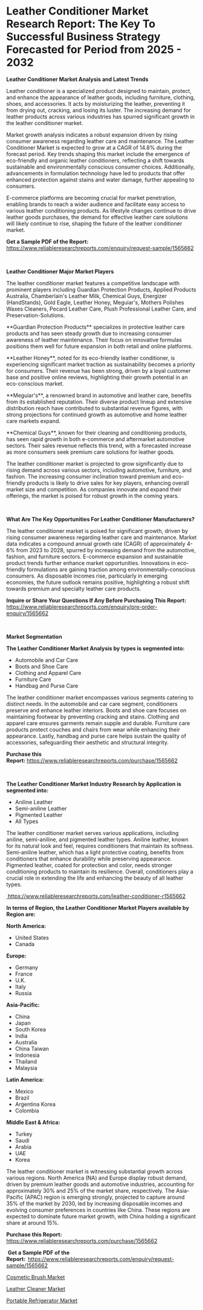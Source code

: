 <p><h1>Leather Conditioner Market Research Report: The Key To Successful Business Strategy Forecasted for Period from 2025 - 2032</h1></p><p><strong>Leather Conditioner Market Analysis and Latest Trends</strong></p>
<p><p>Leather conditioner is a specialized product designed to maintain, protect, and enhance the appearance of leather goods, including furniture, clothing, shoes, and accessories. It acts by moisturizing the leather, preventing it from drying out, cracking, and losing its luster. The increasing demand for leather products across various industries has spurred significant growth in the leather conditioner market.</p><p>Market growth analysis indicates a robust expansion driven by rising consumer awareness regarding leather care and maintenance. The Leather Conditioner Market is expected to grow at a CAGR of 14.8% during the forecast period. Key trends shaping this market include the emergence of eco-friendly and organic leather conditioners, reflecting a shift towards sustainable and environmentally conscious consumer choices. Additionally, advancements in formulation technology have led to products that offer enhanced protection against stains and water damage, further appealing to consumers.</p><p>E-commerce platforms are becoming crucial for market penetration, enabling brands to reach a wider audience and facilitate easy access to various leather conditioning products. As lifestyle changes continue to drive leather goods purchases, the demand for effective leather care solutions will likely continue to rise, shaping the future of the leather conditioner market.</p></p>
<p><strong>Get a Sample PDF of the Report:&nbsp;</strong> <a href="https://www.reliableresearchreports.com/enquiry/request-sample/1565662?utm_campaign=37&utm_medium=2&utm_source=Github&utm_content=ia&utm_term=05022025&utm_id=leather-conditioner">https://www.reliableresearchreports.com/enquiry/request-sample/1565662</a></p>
<p>&nbsp;</p>
<p><strong>Leather Conditioner Major Market Players</strong></p>
<p><p>The leather conditioner market features a competitive landscape with prominent players including Guardian Protection Products, Applied Products Australia, Chamberlain's Leather Milk, Chemical Guys, Energizer (HandStands), Gold Eagle, Leather Honey, Meguiar's, Mothers Polishes Waxes Cleaners, Pecard Leather Care, Plush Professional Leather Care, and Preservation-Solutions. </p><p>**Guardian Protection Products** specializes in protective leather care products and has seen steady growth due to increasing consumer awareness of leather maintenance. Their focus on innovative formulas positions them well for future expansion in both retail and online platforms.</p><p>**Leather Honey**, noted for its eco-friendly leather conditioner, is experiencing significant market traction as sustainability becomes a priority for consumers. Their revenue has been strong, driven by a loyal customer base and positive online reviews, highlighting their growth potential in an eco-conscious market.</p><p>**Meguiar's**, a renowned brand in automotive and leather care, benefits from its established reputation. Their diverse product lineup and extensive distribution reach have contributed to substantial revenue figures, with strong projections for continued growth as automotive and home leather care markets expand.</p><p>**Chemical Guys**, known for their cleaning and conditioning products, has seen rapid growth in both e-commerce and aftermarket automotive sectors. Their sales revenue reflects this trend, with a forecasted increase as more consumers seek premium care solutions for leather goods.</p><p>The leather conditioner market is projected to grow significantly due to rising demand across various sectors, including automotive, furniture, and fashion. The increasing consumer inclination toward premium and eco-friendly products is likely to drive sales for key players, enhancing overall market size and competition. As companies innovate and expand their offerings, the market is poised for robust growth in the coming years.</p></p>
<p>&nbsp;</p>
<p><strong>What Are The Key Opportunities For Leather Conditioner Manufacturers?</strong></p>
<p><p>The leather conditioner market is poised for significant growth, driven by rising consumer awareness regarding leather care and maintenance. Market data indicates a compound annual growth rate (CAGR) of approximately 4-6% from 2023 to 2028, spurred by increasing demand from the automotive, fashion, and furniture sectors. E-commerce expansion and sustainable product trends further enhance market opportunities. Innovations in eco-friendly formulations are gaining traction among environmentally-conscious consumers. As disposable incomes rise, particularly in emerging economies, the future outlook remains positive, highlighting a robust shift towards premium and specialty leather care products.</p></p>
<p><strong>Inquire or Share Your Questions If Any Before Purchasing This Report:</strong> <a href="https://www.reliableresearchreports.com/enquiry/pre-order-enquiry/1565662?utm_campaign=37&utm_medium=2&utm_source=Github&utm_content=ia&utm_term=05022025&utm_id=leather-conditioner">https://www.reliableresearchreports.com/enquiry/pre-order-enquiry/1565662</a></p>
<p>&nbsp;</p>
<p><strong>Market Segmentation</strong></p>
<p><strong>The Leather Conditioner Market Analysis by types is segmented into:</strong></p>
<p><ul><li>Automobile and Car Care</li><li>Boots and Shoe Care</li><li>Clothing and Apparel Care</li><li>Furniture Care</li><li>Handbag and Purse Care</li></ul></p>
<p><p>The leather conditioner market encompasses various segments catering to distinct needs. In the automobile and car care segment, conditioners preserve and enhance leather interiors. Boots and shoe care focuses on maintaining footwear by preventing cracking and stains. Clothing and apparel care ensures garments remain supple and durable. Furniture care products protect couches and chairs from wear while enhancing their appearance. Lastly, handbag and purse care helps sustain the quality of accessories, safeguarding their aesthetic and structural integrity.</p></p>
<p><strong>Purchase this Report:&nbsp;</strong><a href="https://www.reliableresearchreports.com/purchase/1565662?utm_campaign=37&utm_medium=2&utm_source=Github&utm_content=ia&utm_term=05022025&utm_id=leather-conditioner">https://www.reliableresearchreports.com/purchase/1565662</a></p>
<p>&nbsp;</p>
<p><strong>The Leather Conditioner Market Industry Research by Application is segmented into:</strong></p>
<p><ul><li>Aniline Leather</li><li>Semi-aniline Leather</li><li>Pigmented Leather</li><li>All Types</li></ul></p>
<p><p>The leather conditioner market serves various applications, including aniline, semi-aniline, and pigmented leather types. Aniline leather, known for its natural look and feel, requires conditioners that maintain its softness. Semi-aniline leather, which has a light protective coating, benefits from conditioners that enhance durability while preserving appearance. Pigmented leather, coated for protection and color, needs stronger conditioning products to maintain its resilience. Overall, conditioners play a crucial role in extending the life and enhancing the beauty of all leather types.</p></p>
<p><a href="https://www.reliableresearchreports.com/leather-conditioner-r1565662?utm_campaign=37&utm_medium=2&utm_source=Github&utm_content=ia&utm_term=05022025&utm_id=leather-conditioner">&nbsp;https://www.reliableresearchreports.com/leather-conditioner-r1565662</a></p>
<p><strong>In terms of Region, the Leather Conditioner Market Players available by Region are:</strong></p>
<p>
    <p> <strong> North America: </strong>
        <ul>
            <li>United States</li>
            <li>Canada</li>
        </ul>
        </p> 
    <p> <strong> Europe: </strong>
        <ul>
            <li>Germany</li>
            <li>France</li>
            <li>U.K.</li>
            <li>Italy</li>
            <li>Russia</li>
        </ul>
        </p> 
    <p> <strong> Asia-Pacific: </strong>
        <ul>
            <li>China</li>
            <li>Japan</li>
            <li>South Korea</li>
            <li>India</li>
            <li>Australia</li>
            <li>China Taiwan</li>
            <li>Indonesia</li>
            <li>Thailand</li>
            <li>Malaysia</li>
        </ul>
        </p> 
    <p> <strong> Latin America: </strong>
        <ul>
            <li>Mexico</li>
            <li>Brazil</li>
            <li>Argentina Korea</li>
            <li>Colombia</li>
        </ul>
        </p> 
    <p> <strong> Middle East & Africa: </strong>
        <ul>
            <li>Turkey</li>
            <li>Saudi</li>
            <li>Arabia</li>
            <li>UAE</li>
            <li>Korea</li>
        </ul>
    </p>
    </p>
<p><p>The leather conditioner market is witnessing substantial growth across various regions. North America (NA) and Europe display robust demand, driven by premium leather goods and automotive industries, accounting for approximately 30% and 25% of the market share, respectively. The Asia-Pacific (APAC) region is emerging strongly, projected to capture around 35% of the market by 2030, led by increasing disposable incomes and evolving consumer preferences in countries like China. These regions are expected to dominate future market growth, with China holding a significant share at around 15%.</p></p>
<p><strong>Purchase this Report: </strong><a href="https://www.reliableresearchreports.com/purchase/1565662?utm_campaign=37&utm_medium=2&utm_source=Github&utm_content=ia&utm_term=05022025&utm_id=leather-conditioner">https://www.reliableresearchreports.com/purchase/1565662</a></p>
<p>&nbsp;<strong>Get a Sample PDF of the Report:&nbsp;&nbsp;</strong><a href="https://www.reliableresearchreports.com/enquiry/request-sample/1565662?utm_campaign=37&utm_medium=2&utm_source=Github&utm_content=ia&utm_term=05022025&utm_id=leather-conditioner">https://www.reliableresearchreports.com/enquiry/request-sample/1565662</a></p>
<p><strong></strong></p>
<p><p><a href="https://github.com/scaseiargas/Market-Research-Report-List-1/blob/main/cosmetic-brush-market.md?utm_campaign=37&utm_medium=2&utm_source=Github&utm_content=ia&utm_term=05022025&utm_id=leather-conditioner">Cosmetic Brush Market</a></p><p><a href="https://github.com/ngozudapshi/Market-Research-Report-List-1/blob/main/leather-cleaner-market.md?utm_campaign=37&utm_medium=2&utm_source=Github&utm_content=ia&utm_term=05022025&utm_id=leather-conditioner">Leather Cleaner Market</a></p><p><a href="https://github.com/wwwkeltoum/Market-Research-Report-List-5/blob/main/portable-refrigerator-market.md?utm_campaign=37&utm_medium=2&utm_source=Github&utm_content=ia&utm_term=05022025&utm_id=leather-conditioner">Portable Refrigerator Market</a></p></p>
